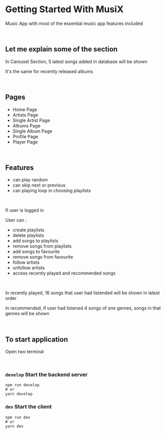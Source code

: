 <h1>Getting Started With MusiX</h1>
<p>Music App with most of the essential music app features included </p>
<br />

<h2>Let me explain some of the section</h2>
<p>In Carousel Section, 5 latest songs added in database will be shown</p>
<p>It's the same for recently released albums</p>
<br />

<h2> Pages </h2>
<ul>
  <li> Home Page </li>
  <li>Artists Page</li>
  <li>Single Artist Page</li>
  <li>Albums Page</li>
  <li>Single Album Page</li>
  <li>Profile Page</li>
  <li>Player Page</li>
</ul>
<br />

<h2> Features </h2>

<ul>
  <li>can play random</li>
  <li>can skip next or previous </li>
  <li>can playing loop in choosing playlists </li>
</ul>
<br />

<p>If user is logged in</p>
<p>User can : </p>
<ul>
  <li>create playlists</li>
  <li>delete playlists</li>
  <li>add songs to playlists</li>
  <li>remove songs from playlists</li>
  <li>add songs to favourite</li>
  <li>remove songs from favourite</li>
  <li>follow artists</li>
  <li>unfollow artists</li>
  <li>access recently played and recommended songs</li>
</ul>

<br />
<p>In recently played, 16 songs that user had listended will be shown in latest order</p>
<p>In recommended, if user had listened 4 songs of one genres, songs in that genres will be shown </p>
<br />

<h2> To start application </h2>
<p>Open two terminal</p>
<br />

### `develop` Start the backend server
```
npm run develop
# or
yarn develop
```

### `dev` Start the client

```
npm run dev
# or
yarn dev
```


